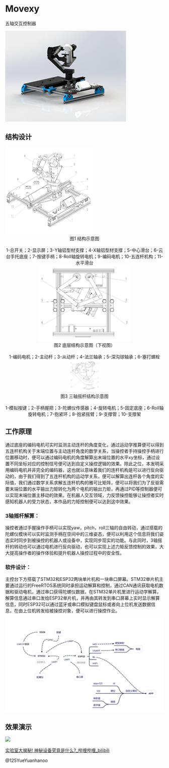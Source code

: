 # Movexy

五轴交互控制器

<img src="./img\preview.JPG" alt="preview" style="zoom:120%;" />



## 结构设计

<img src="./img/图片1.png" style="zoom:30%;"/>

<center>图1 结构示意图</center>

<br>

<center>1-总开关；2-显示屏；3-Y轴铝型材支撑；4-X轴铝型材支撑；5-中心滑台；6-云台手托底座；7-按键手柄；8-Roll轴旋转电机；9-编码电机；10-五连杆机构；11-水平滑台</center>

<center>
<img src="./img/图片2.png" alt="img" style="zoom:30%;"/>
</center>


<center>图2 底层结构示意图（下视图）</center>

<br>

<center>1-编码电机；2-主动杆；3-从动杆；4-法兰轴承；5-深沟球轴承；6-塞打螺栓</center>

<center>
<img src="./img/图片3.png" alt="img" style="zoom:10%;"  /> 
</center>


<center>图3 三轴摇杆结构示意图</center>

<br>



<center>1-模拟按键；2-手柄握把；3-陀螺仪传感器；4-旋转电机；5-固定底座；6-Roll轴旋转电机；7-抱紧环；8-抱紧摇臂；9-支撑管；10-支撑架</center>

## 工作原理

​		通过底座的编码电机可实时监测主动连杆的角度变化，通过运动学推算便可以得到五连杆机构关于末端位置与主动连杆角度的数学关系，当操控者手持操控手柄进行位置移动时，便可以通过编码电机的角度解算出末端位置的水平xy坐标，通过设置不同坐标对应的控制信号便可达到自定义操控逻辑的效果。除此之位，本发明采用编码电机并非完全的编码器，这也就以意味着我们的连杆机构是可以进行反向驱动的，由于我们得到了五连杆机构的运动学关系，便可以解算出连杆各个角度的实际值，我们通过数学关系求解五连杆机构的雅可比矩阵，便可以将我们为了反驱需要末端位置的水平输出力矩转化为两个电机的输出力矩，再通过PID等控制器便可以实现末端位置主移动的效果。在机器人交互领域，力反馈操控能够让操控者实时感知机器人的受力状态，本作品的力矩控制便可以达到这中效果。

### 3轴摇杆解算：

操控者通过手握操作手柄可以实现yaw，pitch，roll三轴的自由转动，通过搭载的陀螺仪模块可以实时监测手柄在空间中的三维姿态，便可以利用这个信息将我们姿态实时同步到被操控的机器人或设备中，实现同步现实的功能。与此同时，3轴摇杆的转动也可以通过电机进行反向驱动，也可以实现上述力矩反馈控制的效果，大大提高操作者的操作体验和提升机器人操控过程中的安全性。

### 软件设计：

主控台下方搭载了STM32和ESP32两块单片机和一块串口屏幕。STM32单片机主要通过运行的FreeRTOS系统同时承担运动解算和控制，通过CAN通讯获取电机数据和驱动电机，通过串口获得陀螺仪数据，在STM32单片机里进行运动学解算。解算信息通过串口发给ESP32单片机，并再由其转发到串口屏幕上实时显示解算信息，同时ESP32可以通过蓝牙或串口模拟键盘鼠标或者向上位机发送数据信息，在由上位机转发给被操控对象，便可以进行操控作业。

![通信方案](./img/img.png)

## 效果演示
![](./img/演示.png)

[实验室大揭秘! 神秘设备究竟是什么?_哔哩哔哩_bilibili](https://www.bilibili.com/video/BV1snhEecEuS/?spm_id_from=333.999.0.0&vd_source=e80c8eeb96287959ad54c2ac2259ae65)

@125YueYuanhanoo